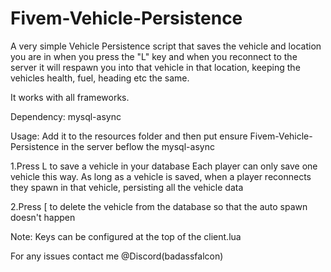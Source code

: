 # Fivem-Vehicle-Persistence
A very simple Vehicle Persistence script that saves the vehicle and location you are in when you press the "L" key and when you reconnect to the server it will respawn you into that vehicle in that location, keeping the vehicles health, fuel, heading etc the same.

It works with all frameworks.

Dependency: mysql-async



Usage:
Add it to the resources folder and then put ensure Fivem-Vehicle-Persistence in the server beflow the mysql-async

1.Press L to save a vehicle in your database
  Each player can only save one vehicle this way. 
  As long as a vehicle is saved, when a player reconnects they spawn in that vehicle, persisting all the vehicle data

2.Press [ to delete the vehicle from the database so that the auto spawn doesn't happen

Note: Keys can be configured at the top of the client.lua 

For any issues contact me @Discord(badassfalcon)
